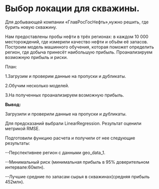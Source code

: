 # Выбор локации для скважины.

Для добывающей компании «ГлавРосГосНефть»,нужно решить, где бурить новую скважину.

Нам предоставлены пробы нефти в трёх регионах: в каждом 10 000 месторождений, где измерили качество нефти и объём её запасов. Построим модель машинного обучения, которая поможет определить регион, где добыча принесёт наибольшую прибыль. Проанализируем возможную прибыль и риски.

План:

1.Загрузим и проверим данные на пропуски и дубликаты.

2.Обучим несколько моделей.

3.На полученных проанализируем возможную прибыль.

**Вывод:**


Загрузили и проверили данные на пропуски и дубликаты.

Для предсказаний выбрали LinearRegression. Результат оценили метрикой RMSE.

Подготовили функцию расчета и получили от нее следующие результаты:

--Перспективнее регион с данными geo_data_1.

--Минимальный риск (минимальная прибыль в 95% доверительном интервале:60млн).

--Лучшие средние по запасам сырья в скважинах(средняя прибыль 452млн).